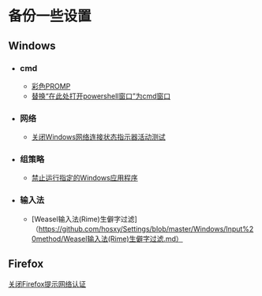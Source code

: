 # 备份一些设置

## Windows
   * ### cmd
     * [彩色PROMP](https://github.com/hosxy/Settings/blob/master/Windows/cmd/彩色PROMPT.md)
     * [替换“在此处打开powershell窗口”为cmd窗口](https://github.com/hosxy/Settings/blob/master/Windows/cmd/替换“在此处打开powershell窗口”为cmd窗口.md)
     
   * ### 网络
     * [关闭Windows网络连接状态指示器活动测试](https://github.com/hosxy/Settings/blob/master/Windows/Internet/关闭Windows网络连接状态指示器活动测试.md)
     
   * ### 组策略
     * [禁止运行指定的Windows应用程序](https://github.com/hosxy/Settings/blob/master/Windows/Group%20Policy/禁止运行指定的Windows应用程序.md)
     
   * ### 输入法
     * [Weasel输入法(Rime)生僻字过滤]（https://github.com/hosxy/Settings/blob/master/Windows/Input%20method/Weasel输入法(Rime)生僻字过滤.md）
    
   
  
## Firefox 
  [关闭Firefox提示网络认证](https://github.com/hosxy/Settings/blob/master/Firefox/关闭Firefox提示网络认证.md)
  
  
